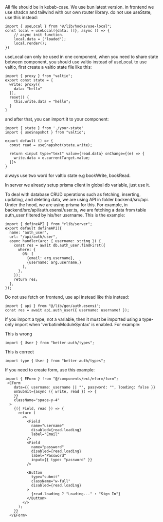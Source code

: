 All file should be in kebab-case. We use bun latest version. in frontend we use shadcn and tailwind with our own router library. do not use useState, use this instead:

```
import { useLocal } from "@/lib/hooks/use-local";
const local = useLocal({data: []}, async () => {
    // async init function.
    local.data = ['loaded'];
    local.render();
})
```

useLocal can only be used in one component, when you need to share state between component, you should use valtio instead of useLocal. to use valtio, first create a valtio state file like this:

```
import { proxy } from "valtio";
export const state = {
  write: proxy({
    data: "hello"
  }),
  reset() {
    this.write.data = "hello";
  }
}
```

and after that, you can import it to your component:

```
import { state } from './your-state'
import { useSnapshot } from "valtio";

export default () => {
  const read = useSnapshot(state.write);

  return <input type="text" value={read.data} onChange={(e) => {
    write.data = e.currentTarget.value;
  }}>
}
```

always use two word for valtio state e.g bookWrite, bookRead.

In server we already setup prisma client in global db variable, just use it.

To deal with database CRUD operations such as fetching, inserting, updating, and deleting data, we are using API in folder backend/src/api. Under the hood, we are using prisma for this. For example, in backend/src/api/auth.esensi/user.ts, we are fetching a data from table auth_user filtered by his/her username. This is the example:

```
import { defineAPI } from "rlib/server";
export default defineAPI({
  name: "auth_user",
  url: "/api/auth/user",
  async handler(arg: { username: string }) {
    const res = await db.auth_user.findFirst({
      where: {
        OR: [
          {email: arg.username},
          {username: arg.username,}
        ],
      },
    });
    return res;
  },
});

```
Do not use fetch on frontend, use api instead like this instead:

```
import { api } from "@/lib/gen/auth.esensi";
const res = await api.auth_user({ username: username! });
```

If you import a type, not a variable, then it must be imported using a type-only import when 'verbatimModuleSyntax' is enabled. For example:

This is wrong
```
import { User } from "better-auth/types";
```

This is correct
```
import type { User } from "better-auth/types";
```

If you need to create form, use this example:

```
import { EForm } from "@/components/ext/eform/form";
 <EForm
    data={{ username: username || "", password: "", loading: false }}
    onSubmit={async ({ write, read }) => {
    }}
    className="space-y-4"
  >
    {({ Field, read }) => {
      return (
        <>
          <Field
            name="username"
            disabled={read.loading}
            label="Email"
          />
          <Field
            name="password"
            disabled={read.loading}
            label="Password"
            input={{ type: "password" }}
          />

          <Button
            type="submit"
            className="w-full"
            disabled={read.loading}
          >
            {read.loading ? "Loading..." : "Sign In"}
          </Button>
        </>
      );
    }}
  </EForm>